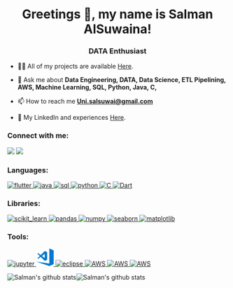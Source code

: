 <h1 align="center">Greetings 👋, my name is Salman AlSuwaina! </h1>
<h3 align="center">DATA Enthusiast</h3>



- 👨‍💻 All of my projects are available [Here](https://github.com/SalSuwai?tab=repositories).

- 💬 Ask me about **Data Engineering, DATA, Data Science, ETL Pipelining, AWS, Machine Learning, SQL, Python, Java, C,**

- 📫 How to reach me **Uni.salsuwai@gmail.com**

- 📄 My LinkedIn and experiences [Here](https://www.linkedin.com/in/salman-alsuwaina-03a5581a6/).

<h3 align="left">Connect with me:</h3>
<p align="left">
<a href="https://www.linkedin.com/in/salman-alsuwaina-03a5581a6/" target="blank"><img src="https://img.icons8.com/color/48/000000/linkedin.png"/></a>
<a href="https://twitter.com/salman_mohsu" target="blank"><img src="https://img.icons8.com/fluent/48/000000/twitter.png"/></a> 
</p>

<h3 align="left">Languages:</h3>
<p align="left">
<a href="https://flutter.dev" target="_blank"> <img src="https://www.vectorlogo.zone/logos/flutterio/flutterio-icon.svg" alt="flutter" width="40" height="40"/> </a>
<a href="https://www.java.com" target="_blank"> <img src="https://img.icons8.com/color/48/000000/java-coffee-cup-logo.png" alt="java" width="40" height="40"/> </a>
<a href="https://www.mysql.com/" target="_blank"> <img src="https://img.icons8.com/wired/64/4a90e2/sql.png" alt="sql" width="40" height="40"/> </a>
<a href="https://www.python.org" target="_blank"> <img src="https://img.icons8.com/color/48/4a90e2/python.png" alt="python" width="40" height="40"/> </a>
<a href="https://www.learn-c.org/" target="_blank"> <img src="https://img.icons8.com/color/48/4a90e2/c-programming.png" alt="C" width="40" height="40"/> </a>
<a href="https://dart.dev/" target="_blank"> <img src="https://img.icons8.com/color/48/4a90e2/dart.png" alt="Dart" width="40" height="40"/> </a>
</p>


<h3 align="left">Libraries:</h3>
<p align="left">
<a href="https://scikit-learn.org/" target="_blank"> <img src="https://upload.wikimedia.org/wikipedia/commons/0/05/Scikit_learn_logo_small.svg" alt="scikit_learn" width="40" height="40"/> </a>
<a href="https://pandas.pydata.org/" target="_blank"> <img src="https://cdn.shortpixel.ai/spai/q_lossy+ret_img/https://numfocus.org/wp-content/uploads/2016/07/pandas-logo-300.png" alt="pandas" width="40" height="40"/> </a>
 <a href="https://numpy.org/" target="_blank"> <img src="https://user-images.githubusercontent.com/50221806/86498201-a8bd8680-bd39-11ea-9d08-66b610a8dc01.png" alt="numpy" width="40" height="40"/> </a>
 <a href="https://seaborn.pydata.org/" target="_blank"> <img src="https://seaborn.pydata.org/_static/logo-wide-lightbg.svg" alt="seaborn" width="40" height="40"/> </a>
 <a href="https://matplotlib.org/" target="_blank"> <img src="https://matplotlib.org/_static/logo2_compressed.svg" alt="matplotlib" width="40" height="40"/> </a>
</p>



<h3 align="left">Tools:</h3>
<p align="left">
<a href="https://jupyter.org/" target="_blank"> <img src="https://upload.wikimedia.org/wikipedia/commons/3/38/Jupyter_logo.svg" alt="jupyter" width="40" height="40"/> </a>
<a href="https://code.visualstudio.com/" target="_blank"> <img src="https://raw.githubusercontent.com/github/explore/80688e429a7d4ef2fca1e82350fe8e3517d3494d/topics/visual-studio-code/visual-studio-code.png" alt="visualstudiocode" width="40" height="40"/> </a>
<a href="https://www.eclipse.org" target="_blank"> <img src="https://cdn.freebiesupply.com/logos/large/2x/eclipse-11-logo-png-transparent.png" alt="eclipse" width="40" height="40"/> </a>
<a href="https://aws.amazon.com/" target="_blank"> <img src="https://img.icons8.com/color/48/000000/amazon-web-services.png" alt="AWS" width="40" height="40"/> </a>
<a href="https://airflow.apache.org/" target="_blank"> <img src="https://upload.wikimedia.org/wikipedia/commons/thumb/d/de/AirflowLogo.png/220px-AirflowLogo.png" alt="AWS" width="40" height="40"/> </a>
<a href="https://spark.apache.org/" target="_blank"> <img src="https://upload.wikimedia.org/wikipedia/commons/thumb/f/f3/Apache_Spark_logo.svg/250px-Apache_Spark_logo.svg.png" alt="AWS" width="40" height="40"/> </a>
</p>
<p>
<a src="https://github.com/SalSuwai">
<img align="left" src="https://github-readme-stats.vercel.app/api?username=SalSuwai&show_icons=true&theme=light&line_height=27&count_private=true" alt="Salman's github stats"/>
</a>
</p>
<p>
<a src="https://github.com/SalSuwai">
<img align="left" src="https://github-readme-stats.vercel.app/api/top-langs/?username=SalSuwai" alt="Salman's github stats"/>
</a>
</p>


